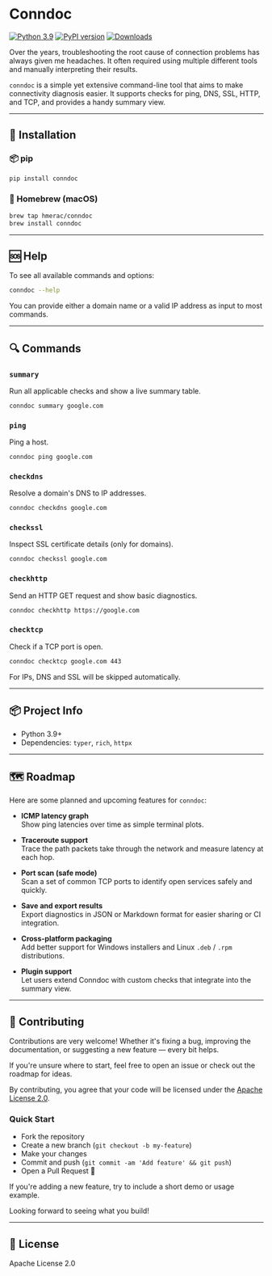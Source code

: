 # Conndoc

[![Python 3.9](https://img.shields.io/badge/python-3.9-blue.svg)](https://www.python.org/downloads/release/python-390/)
[![PyPI version](https://badge.fury.io/py/conndoc.svg)](https://badge.fury.io/py/conndoc)
[![Downloads](https://pepy.tech/badge/conndoc)](https://pepy.tech/project/conndoc)

Over the years, troubleshooting the root cause of connection problems has always given me headaches. It often required using multiple different tools and manually interpreting their results.

`conndoc` is a simple yet extensive command-line tool that aims to make connectivity diagnosis easier. It supports checks for ping, DNS, SSL, HTTP, and TCP, and provides a handy summary view.

---

## 🚀 Installation

### 📦 pip
```bash
pip install conndoc
```

### 🍺 Homebrew (macOS)
```bash
brew tap hmerac/conndoc
brew install conndoc
```

---

## 🆘 Help
To see all available commands and options:
```bash
conndoc --help
```

You can provide either a domain name or a valid IP address as input to most commands.

---

## 🔍 Commands

### `summary`
Run all applicable checks and show a live summary table.
```bash
conndoc summary google.com
```

### `ping`
Ping a host.
```bash
conndoc ping google.com
```

### `checkdns`
Resolve a domain's DNS to IP addresses.
```bash
conndoc checkdns google.com
```

### `checkssl`
Inspect SSL certificate details (only for domains).
```bash
conndoc checkssl google.com
```

### `checkhttp`
Send an HTTP GET request and show basic diagnostics.
```bash
conndoc checkhttp https://google.com
```

### `checktcp`
Check if a TCP port is open.
```bash
conndoc checktcp google.com 443
```

For IPs, DNS and SSL will be skipped automatically.

---

## 📦 Project Info
- Python 3.9+
- Dependencies: `typer`, `rich`, `httpx`

---

## 🗺 Roadmap

Here are some planned and upcoming features for `conndoc`:

- **ICMP latency graph**  
  Show ping latencies over time as simple terminal plots.

- **Traceroute support**  
  Trace the path packets take through the network and measure latency at each hop.

- **Port scan (safe mode)**  
  Scan a set of common TCP ports to identify open services safely and quickly.

- **Save and export results**  
  Export diagnostics in JSON or Markdown format for easier sharing or CI integration.

- **Cross-platform packaging**  
  Add better support for Windows installers and Linux `.deb` / `.rpm` distributions.

- **Plugin support**  
  Let users extend Conndoc with custom checks that integrate into the summary view.

---

## 🤝 Contributing

Contributions are very welcome! Whether it's fixing a bug, improving the documentation, or suggesting a new feature — every bit helps.

If you're unsure where to start, feel free to open an issue or check out the roadmap for ideas.  

By contributing, you agree that your code will be licensed under the [Apache License 2.0](LICENSE).

### Quick Start
- Fork the repository
- Create a new branch (`git checkout -b my-feature`)
- Make your changes
- Commit and push (`git commit -am 'Add feature' && git push`)
- Open a Pull Request 🚀

If you're adding a new feature, try to include a short demo or usage example.

Looking forward to seeing what you build!

---

## 📄 License
Apache License 2.0
